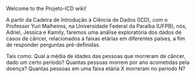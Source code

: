 Welcome to the Projeto-ICD wiki!

A partir da Cadeira de Introdução à Ciência de Dados (ICD), com o Professor Yuri Malheiros, na Universidade Federal da Paraíba (UFPB), nós, Adriel, Jessica e Kamily, faremos uma análise exploratória dos dados de casos de câncer, relacionados a faixas etárias em diferentes países, a fim de responder perguntas pré-definidas.

Tais como:
Qual a média de idades das pessoas que morreram de câncer, dado um certo período?
Quantas pessoas morrem por ano acometidas pela doença?
Quantas pessoas em uma faixa etária X morreram no periodo N?
